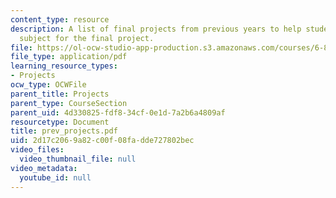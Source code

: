 ```yaml
---
content_type: resource
description: A list of final projects from previous years to help students pick a
  subject for the final project.
file: https://ol-ocw-studio-app-production.s3.amazonaws.com/courses/6-824-distributed-computer-systems-engineering-spring-2006/2d17c2069a82c00f08fadde727802bec_prev_projects.pdf
file_type: application/pdf
learning_resource_types:
- Projects
ocw_type: OCWFile
parent_title: Projects
parent_type: CourseSection
parent_uid: 4d330825-fdf8-34cf-0e1d-7a2b6a4809af
resourcetype: Document
title: prev_projects.pdf
uid: 2d17c206-9a82-c00f-08fa-dde727802bec
video_files:
  video_thumbnail_file: null
video_metadata:
  youtube_id: null
---
```

